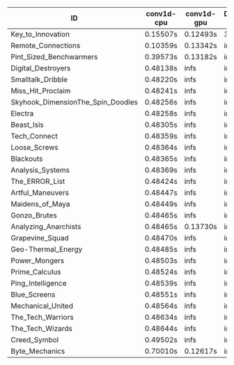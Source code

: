 |ID|conv1d-cpu|conv1d-gpu|DWSPConv2D-gpu|gemm-gpu|avg|
|-|-|-|-|-|-|
|Key_to_Innovation|0.15507s|0.12493s|3.29989s|2.70240s|1.57057s|
|Remote_Connections|0.10359s|0.13342s|infs|4.63086s|infs|
|Pint_Sized_Benchwarmers|0.39573s|0.13182s|infs|4.63612s|infs|
|Digital_Destroyers|0.48138s|infs|infs|4.59619s|infs|
|Smalltalk_Dribble|0.48220s|infs|infs|4.60402s|infs|
|Miss_Hit_Proclaim|0.48241s|infs|infs|4.63561s|infs|
|Skyhook_DimensionThe_Spin_Doodles|0.48256s|infs|infs|4.62915s|infs|
|Electra|0.48258s|infs|infs|4.64524s|infs|
|Beast_Isis|0.48305s|infs|infs|4.78939s|infs|
|Tech_Connect|0.48359s|infs|infs|4.64559s|infs|
|Loose_Screws|0.48364s|infs|infs|4.63738s|infs|
|Blackouts|0.48365s|infs|infs|4.60623s|infs|
|Analysis_Systems|0.48369s|infs|infs|4.62191s|infs|
|The_ERROR_List|0.48424s|infs|infs|4.64153s|infs|
|Artful_Maneuvers|0.48447s|infs|infs|4.63265s|infs|
|Maidens_of_Maya|0.48449s|infs|infs|4.64602s|infs|
|Gonzo_Brutes|0.48465s|infs|infs|4.60925s|infs|
|Analyzing_Anarchists|0.48465s|0.13730s|infs|4.62411s|infs|
|Grapevine_Squad|0.48470s|infs|infs|4.60907s|infs|
|Geo-Thermal_Energy|0.48485s|infs|infs|4.60605s|infs|
|Power_Mongers|0.48503s|infs|infs|4.63444s|infs|
|Prime_Calculus|0.48524s|infs|infs|4.63623s|infs|
|Ping_Intelligence|0.48539s|infs|infs|4.64200s|infs|
|Blue_Screens|0.48551s|infs|infs|4.63946s|infs|
|Mechanical_United|0.48564s|infs|infs|4.63911s|infs|
|The_Tech_Warriors|0.48634s|infs|infs|4.63930s|infs|
|The_Tech_Wizards|0.48644s|infs|infs|4.63331s|infs|
|Creed_Symbol|0.49502s|infs|infs|4.60317s|infs|
|Byte_Mechanics|0.70010s|0.12617s|infs|4.61689s|infs|
